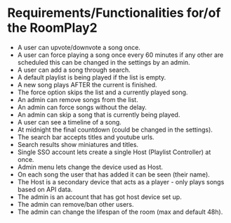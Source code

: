 # Requirements/Functionalities for/of the RoomPlay2

- A user can upvote/downvote a song once.
- A user can force playing a song once every 60 minutes if any other are scheduled this can be changed in the settings by an admin.
- A user can add a song through search.
- A default playlist is being played if the list is empty.
- A new song plays AFTER the current is finished.
- The force option skips the list and a currently played song.
- An admin can remove songs from the list.
- An admin can force songs without the delay.
- An admin can skip a song that is currently being played.
- A user can see a timeline of a song.
- At midnight the final countdown (could be changed in the settings).
- The search bar accepts titles and youtube urls.
- Search results show miniatures and titles.
- Single SSO account lets create a single Host (Playlist Controller) at once.
- Admin menu lets change the device used as Host.
- On each song the user that has added it can be seen (their name).
- The Host is a secondary device that acts as a player - only plays songs based on API data.
- The admin is an account that has got host device set up.
- The admin can remove/ban other users.
- The admin can change the lifespan of the room (max and default 48h).
